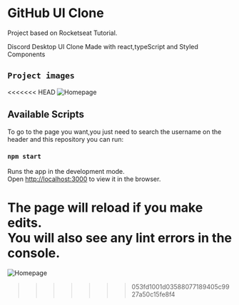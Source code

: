 # GitHub UI Clone

Project based on Rocketseat Tutorial.

Discord Desktop UI Clone Made with react,typeScript and Styled Components
## `Project images`
<<<<<<< HEAD
![Homepage](https://github.com/lucaspires-source/discord_UI_cloneblob/main/Project%20images/clone.jpg?raw=true)


## Available Scripts

To go to the page you want,you just need to search the username on the header and this repository you can run:
 
### `npm start`

Runs the app in the development mode.\
Open [http://localhost:3000](http://localhost:3000) to view it in the browser.

The page will reload if you make edits.\
You will also see any lint errors in the console.
=======
![Homepage](https://github.com/lucaspires-source/discord_UI_cloneblob/main/Project%20images/clone.jpg?raw=true)
>>>>>>> 053fd1001d03588077189405c9927a50c15fe8f4
